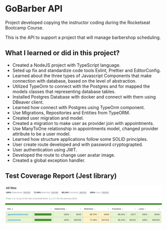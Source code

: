 # GoBarber API

Project developed copying the instructor coding during the Rocketseat Bootcamp Course.

This is the API to support a project that will manage barbershop scheduling.

## What I learned or did in this project?
  - Created a NodeJS project with TypeScript language.
  - Seted up fix and standardize code tools Eslint, Prettier and EditorConfig.
  - Learned about the three types of Javascript Components that make connection with database, based on the level of abstraction.
  - Utilized TypeOrm to connect with the Postgres and for mapped the models classes that representing database tables.
  - Installed Postgres Database with docker and connect with them using DBeaver client.
  - Learned how connect with Postgres using TypeOrm component.
  - Use Migrations, Repositories and Entities from TypeORM.
  - Created user migration and model.
  - Created a migration to make user as provider join with appointments.
  - Use ManyToOne relationship in appointments model, changed provider attribute to be a user model.
  - Learned how structure applications follow some SOLID principles.
  - User create route developed and with password cryptograpted.
  - User authentication using JWT.
  - Developed the route to change user avatar image.
  - Created a global exception handler.


## Test Coverage Report (Jest library)

  ![SignIn](readme/screenshot-1.png)

